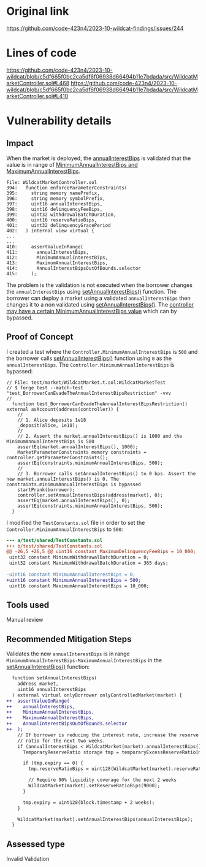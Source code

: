 # Original link
https://github.com/code-423n4/2023-10-wildcat-findings/issues/244
# Lines of code

https://github.com/code-423n4/2023-10-wildcat/blob/c5df665f0bc2ca5df6f06938d66494b11e7bdada/src/WildcatMarketController.sol#L468
https://github.com/code-423n4/2023-10-wildcat/blob/c5df665f0bc2ca5df6f06938d66494b11e7bdada/src/WildcatMarketController.sol#L410


# Vulnerability details

## Impact

When the market is deployed, the [annualInterestBips](https://github.com/code-423n4/2023-10-wildcat/blob/c5df665f0bc2ca5df6f06938d66494b11e7bdada/src/WildcatMarketController.sol#L313) is validated that the value is in range of [MinimumAnnualInterestBips and MaximumAnnualInterestBips](https://github.com/code-423n4/2023-10-wildcat/blob/c5df665f0bc2ca5df6f06938d66494b11e7bdada/src/WildcatMarketController.sol#L410-L415).

```solidity
File: WildcatMarketController.sol
394:   function enforceParameterConstraints(
395:     string memory namePrefix,
396:     string memory symbolPrefix,
397:     uint16 annualInterestBips,
398:     uint16 delinquencyFeeBips,
399:     uint32 withdrawalBatchDuration,
400:     uint16 reserveRatioBips,
401:     uint32 delinquencyGracePeriod
402:   ) internal view virtual {
...
...
410:     assertValueInRange(
411:       annualInterestBips,
412:       MinimumAnnualInterestBips,
413:       MaximumAnnualInterestBips,
414:       AnnualInterestBipsOutOfBounds.selector
415:     );
```

The problem is the validation is not executed when the borrower changes the `annualInterestBips` using [setAnnualInterestBips()](https://github.com/code-423n4/2023-10-wildcat/blob/c5df665f0bc2ca5df6f06938d66494b11e7bdada/src/WildcatMarketController.sol#L468) function. The borrower can deploy a market using a validated `annualInterestBips` then changes it to a non validated using [setAnnualInterestBips()](https://github.com/code-423n4/2023-10-wildcat/blob/c5df665f0bc2ca5df6f06938d66494b11e7bdada/src/WildcatMarketController.sol#L468). The [controller may have a certain MinimumAnnualInterestBips value](https://github.com/code-423n4/2023-10-wildcat/blob/c5df665f0bc2ca5df6f06938d66494b11e7bdada/src/WildcatMarketControllerFactory.sol#L99) which can by bypassed.

## Proof of Concept

I created a test where the `Controller.MinimumAnnualInterestBips` is `500` and the borrower calls [setAnnualInterestBips()](https://github.com/code-423n4/2023-10-wildcat/blob/c5df665f0bc2ca5df6f06938d66494b11e7bdada/src/WildcatMarketController.sol#L468) function using `0` as the `annualInterestBips`. The `Controller.MinimumAnnualInterestBips` is bypassed:

```solidity
// File: test/market/WildcatMarket.t.sol:WildcatMarketTest
// $ forge test --match-test "test_BorrowerCanEvadeTheAnnualInterestBipsRestriction" -vvv
//
  function test_BorrowerCanEvadeTheAnnualInterestBipsRestriction() external asAccount(address(controller)) {
    //
    // 1. Alice deposits 1e18
    _deposit(alice, 1e18);
    //
    // 2. Assert the market.annualInterestBips() is 1000 and the MinimumAnnualInterestBips is 500
    assertEq(market.annualInterestBips(), 1000);
    MarketParameterConstraints memory constraints = controller.getParameterConstraints();
    assertEq(constraints.minimumAnnualInterestBips, 500);
    //
    // 3. Borrower calls setAnnualInterestBips() to 0 bps. Assert the new market.annualInterestBips() is 0. The constraints.minimumAnnualInterestBips is bypassed
    startPrank(borrower);
    controller.setAnnualInterestBips(address(market), 0);
    assertEq(market.annualInterestBips(), 0);
    assertEq(constraints.minimumAnnualInterestBips, 500);
  }
```

I modified the `TestConstants.sol` file in order to set the `Controller.MinimumAnnualInterestBips` to `500`:

```diff
--- a/test/shared/TestConstants.sol
+++ b/test/shared/TestConstants.sol
@@ -26,5 +26,5 @@ uint16 constant MaximumDelinquencyFeeBips = 10_000;
 uint32 constant MinimumWithdrawalBatchDuration = 0;
 uint32 constant MaximumWithdrawalBatchDuration = 365 days;
 
-uint16 constant MinimumAnnualInterestBips = 0;
+uint16 constant MinimumAnnualInterestBips = 500;
 uint16 constant MaximumAnnualInterestBips = 10_000;
```

## Tools used

Manual review

## Recommended Mitigation Steps

Validates the new `annualInterestBips` is in range `MinimumAnnualInterestBips-MaximumAnnualInterestBips` in the [setAnnualInterestBips()](https://github.com/code-423n4/2023-10-wildcat/blob/c5df665f0bc2ca5df6f06938d66494b11e7bdada/src/WildcatMarketController.sol#L468) function:

```diff
  function setAnnualInterestBips(
    address market,
    uint16 annualInterestBips
  ) external virtual onlyBorrower onlyControlledMarket(market) {
++  assertValueInRange(
++    annualInterestBips,
++    MinimumAnnualInterestBips,
++    MaximumAnnualInterestBips,
++    AnnualInterestBipsOutOfBounds.selector
++  );
    // If borrower is reducing the interest rate, increase the reserve
    // ratio for the next two weeks.
    if (annualInterestBips < WildcatMarket(market).annualInterestBips()) {
      TemporaryReserveRatio storage tmp = temporaryExcessReserveRatio[market];

      if (tmp.expiry == 0) {
        tmp.reserveRatioBips = uint128(WildcatMarket(market).reserveRatioBips());

        // Require 90% liquidity coverage for the next 2 weeks
        WildcatMarket(market).setReserveRatioBips(9000);
      }

      tmp.expiry = uint128(block.timestamp + 2 weeks);
    }

    WildcatMarket(market).setAnnualInterestBips(annualInterestBips);
  }
```


## Assessed type

Invalid Validation